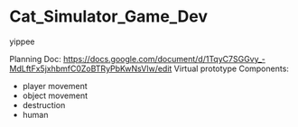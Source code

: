# Cat_Simulator_Game_Dev
yippee

Planning Doc: https://docs.google.com/document/d/1TqyC7SGGvy_-MdLftFx5jxhbmfC0ZoBTRyPbKwNsVlw/edit
Virtual prototype Components:
- player movement
- object movement
- destruction
- human
